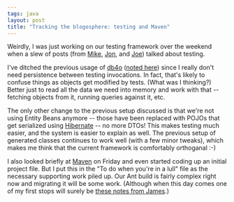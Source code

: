 ```yaml
---
tags: java
layout: post
title: "Tracking the blogosphere: testing and Maven"
---
```




Weirdly, I was just working on our testing framework over the weekend when a slew of posts (from <a href="http://radio.weblogs.com/0107789/2002/10/14.html">Mike</a>, <a href="http://roller.anthonyeden.com/page/tirsen/20021014">Jon</a>, and <a href="http://radio.weblogs.com/0108103/2002/10/14.html#a94">Joe</a>) talked about testing.

<p>I've ditched the previous usage of <a href="http://www.db4o.com/">db4o</a> (<a href="/2002/09/03/testing_environment_setup.html">noted here</a>) since I really don't need persistence between testing invocations. In fact, that's likely to confuse things as objects get modified by tests. (What was I thinking?) Better just to read all the data we need into memory and work with that -- fetching objects from it, running queries against it, etc.</p>

<p>The only other change to the previous setup discussed is that we're not using Entity Beans anymore -- those have been replaced with POJOs that get serialized using <a href="http://hibernate.sourceforge.net/">Hibernate</a> -- no more DTOs! This makes testing much easier, and the system is easier to explain as well. The previous setup of generated classes continues to work well (with a few minor tweaks), which makes me think that the current framework is comfortably orthoganal :-)</p>

<p>I also looked briefly at <a href="http://jakarta.apache.org/turbine/maven/">Maven</a> on Friday and even started coding up an initial project file. But I put this in the "To do when you're in a lull" file as the necessary supporting work piled up. Our Ant build is fairly complex right now and migrating it will be some work. (Although when this day comes one of my first stops  will surely be <a href="http://radio.weblogs.com/0112098/2002/10/12.html">these notes from James</a>.)</p>


